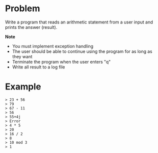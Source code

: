 # Problem

Write a program that reads an arithmetic statement from a user input and prints the answer (result).

**Note**

- You must implement exception handling
- The user should be able to continue using the program for as long as they want
- Terminate the program when the user enters "q"
- Write all result to a log file

# Example

```
> 23 + 56
> 79
> 67 - 11
> 56
> 55+4j
> Error
> 4 * 5
> 20
> 16 / 2
> 8
> 10 mod 3
> 1
```
